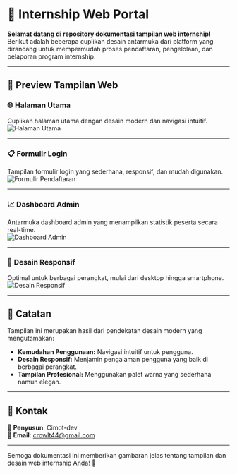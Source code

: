 # 🌟 Internship Web Portal  

**Selamat datang di repository dokumentasi tampilan web internship!**  
Berikut adalah beberapa cuplikan desain antarmuka dari platform yang dirancang untuk mempermudah proses pendaftaran, pengelolaan, dan pelaporan program internship.

---

## 📸 Preview Tampilan Web  

### 🌐 **Halaman Utama**  
Cuplikan halaman utama dengan desain modern dan navigasi intuitif.  
![Halaman Utama](https://via.placeholder.com/800x400?text=Preview+Halaman+Utama)

---

### 📋 **Formulir Login**  
Tampilan formulir login yang sederhana, responsif, dan mudah digunakan.  
![Formulir Pendaftaran](https://via.placeholder.com/800x400?text=Preview+Formulir+Pendaftaran)

---

### 📈 **Dashboard Admin**  
Antarmuka dashboard admin yang menampilkan statistik peserta secara real-time.  
![Dashboard Admin](https://via.placeholder.com/800x400?text=Preview+Dashboard+Admin)

---

### 📱 **Desain Responsif**  
Optimal untuk berbagai perangkat, mulai dari desktop hingga smartphone.  
![Desain Responsif](https://via.placeholder.com/400x800?text=Preview+Mobile+View)

---

## 🎨 Catatan  
Tampilan ini merupakan hasil dari pendekatan desain modern yang mengutamakan:  
- **Kemudahan Penggunaan:** Navigasi intuitif untuk pengguna.  
- **Desain Responsif:** Menjamin pengalaman pengguna yang baik di berbagai perangkat.  
- **Tampilan Profesional:** Menggunakan palet warna yang sederhana namun elegan.  

---

## 📧 Kontak  
📌 **Penyusun**: Cimot-dev  
📧 **Email**: crowlt44@gmail.com   

---

Semoga dokumentasi ini memberikan gambaran jelas tentang tampilan dan desain web internship Anda! 🚀
